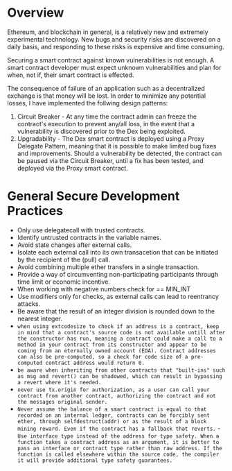 # Overview

Ethereum, and blockchain in general, is a relatively new and extremely experimental technology. New bugs and security risks are discovered on a daily basis, and responding to these risks is expensive and time consuming.

Securing a smart contract against known vulnerabilities is not enough. A smart contract developer must expect unknown vulnerabilities and plan for when, not if, their smart contract is effected.

The consequence of failure of an application such as a decentralized exchange is that money will be lost. In order to minimize any potential losses, I have implemented the follwing design patterns:

1. Circuit Breaker - At any time the contract admin can freeze the contract's execution to prevent any/all loss, in the event that a vulnerability is discovered prior to the Dex being exploited.
2. Upgradability - The Dex smart contract is deployed using a Proxy Delegate Pattern, meaning that it is possible to make limited bug fixes and improvements. Should a vulnerability be detected, the contract can be paused via the Circuit Breaker, until a fix has been tested, and deployed via the Proxy smart contract.

# General Secure Development Practices

- Only use delegatecall with trusted contracts.
- Identify untrusted contracts in the variable names.
- Avoid state changes after external calls.
- Isolate each external call into its own transacetion that can be initiated by the recipient of the (pull) call.
- Avoid combining multiple ether transfers in a single transaction.
- Provide a way of circumventing non-participating participants through time limit or economic incentive.
- When working with negative numbers check for == MIN_INT
- Use modifiers only for checks, as external calls can lead to reentrancy attacks.
- Be aware that the result of an integer division is rounded down to the nearest integer.
- `when using extcodesize to check if an address is a contract, keep in mind that a contract's source code is not available untill after the constructor has run, meaning a contract could make a call to a method in your contract from its constructor and appear to be coming from an eternally owned account (EOA). Contract addresses can also be pre-computed, so a check for code size of a pre-computed contract address would return 0.`
- `be aware when inheriting from other contracts that "built-ins" such as msg and revert() can be shadowed, which can result in bypassing a revert where it's needed.`
- `never use tx.origin for authorization, as a user can call your contract from another contract, authorizing the contract and not the messages original sender.`
- `Never assume the balance of a smart contract is equal to that recorded on an internal ledger, contracts can be forcibly sent ether, through selfdestruct(addr) or as the result of a block mining reward. Even if the contract has a fallback that reverts.` -`Use interface type instead of the address for type safety. When a function takes a contract address as an argument, it is better to pass an interface or contract type rather than raw address. If the function is called elsewhere within the source code, the compiler it will provide additional type safety guarantees.`
